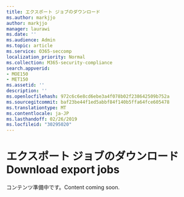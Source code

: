 ```yaml
---
title: エクスポート ジョブのダウンロード
ms.author: markjjo
author: markjjo
manager: laurawi
ms.date: ''
ms.audience: Admin
ms.topic: article
ms.service: O365-seccomp
localization_priority: Normal
ms.collection: M365-security-compliance
search.appverid:
- MOE150
- MET150
ms.assetid: ''
description: ''
ms.openlocfilehash: 972c6c6e8cd6ebe3a4f078b02f238642509b752a
ms.sourcegitcommit: baf23be44f1ed5abbf84f140b5ffa64fce605478
ms.translationtype: MT
ms.contentlocale: ja-JP
ms.lasthandoff: 02/26/2019
ms.locfileid: "30295020"
---
```

# <a name="download-export-jobs"></a><span data-ttu-id="d93f6-102">エクスポート ジョブのダウンロード</span><span class="sxs-lookup"><span data-stu-id="d93f6-102">Download export jobs</span></span>

<span data-ttu-id="d93f6-103">コンテンツ準備中です。</span><span class="sxs-lookup"><span data-stu-id="d93f6-103">Content coming soon.</span></span>
